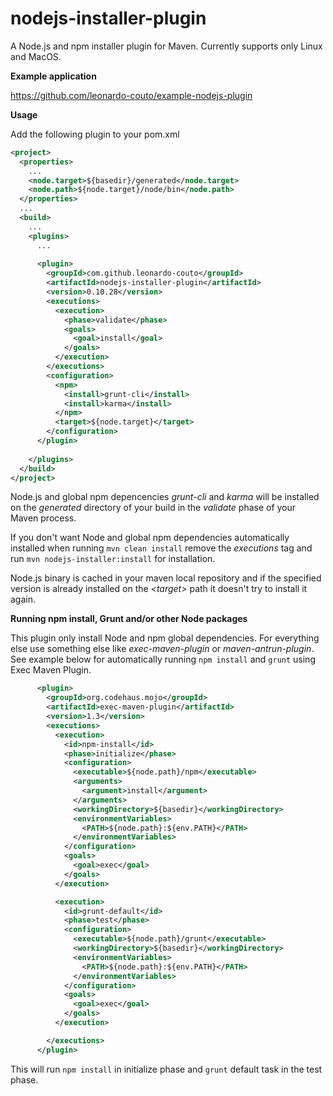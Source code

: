 nodejs-installer-plugin
=======================

A Node.js and npm installer plugin for Maven.
Currently supports only Linux and MacOS.

**Example application**

https://github.com/leonardo-couto/example-nodejs-plugin

**Usage**

Add the following plugin to your pom.xml

```xml
<project>
  <properties>
    ...
    <node.target>${basedir}/generated</node.target>
    <node.path>${node.target}/node/bin</node.path>
  </properties>
  ...
  <build>
    ...
    <plugins>
      ...
      
      <plugin>
        <groupId>com.github.leonardo-couto</groupId>
        <artifactId>nodejs-installer-plugin</artifactId>
        <version>0.10.28</version>
        <executions>
          <execution>
            <phase>validate</phase>
            <goals>
              <goal>install</goal>
            </goals>
          </execution>
        </executions>
        <configuration>
          <npm>
            <install>grunt-cli</install>
            <install>karma</install>
          </npm>
          <target>${node.target}</target>
        </configuration>
      </plugin>
      
    </plugins>
  </build>
</project>
```

Node.js and global npm depencencies *grunt-cli* and *karma* will be installed on the *generated* directory of your build in the *validate* phase of your Maven process.

If you don't want Node and global npm dependencies automatically installed when running ```mvn clean install``` remove the *executions* tag and run ```mvn nodejs-installer:install``` for installation.

Node.js binary is cached in your maven local repository and if the specified version is already installed on the *\<target\>* path it doesn't try to install it again.

**Running npm install, Grunt and/or other Node packages**

This plugin only install Node and npm global dependencies. For everything else use something else like *exec-maven-plugin* or *maven-antrun-plugin*. See example below for automatically running ```npm install``` and ```grunt``` using Exec Maven Plugin.


```xml
      <plugin>
        <groupId>org.codehaus.mojo</groupId>
        <artifactId>exec-maven-plugin</artifactId>
        <version>1.3</version>
        <executions>
          <execution>
            <id>npm-install</id>
            <phase>initialize</phase>
            <configuration>
              <executable>${node.path}/npm</executable>
              <arguments>
                <argument>install</argument>
              </arguments>
              <workingDirectory>${basedir}</workingDirectory>
              <environmentVariables>
                <PATH>${node.path}:${env.PATH}</PATH>
              </environmentVariables>
            </configuration>
            <goals>
              <goal>exec</goal>
            </goals>
          </execution>

          <execution>
            <id>grunt-default</id>
            <phase>test</phase>
            <configuration>
              <executable>${node.path}/grunt</executable>
              <workingDirectory>${basedir}</workingDirectory>
              <environmentVariables>
                <PATH>${node.path}:${env.PATH}</PATH>
              </environmentVariables>
            </configuration>
            <goals>
              <goal>exec</goal>
            </goals>
          </execution>

        </executions>
      </plugin>

```

This will run ```npm install``` in initialize phase and ```grunt``` default task in the test phase.

